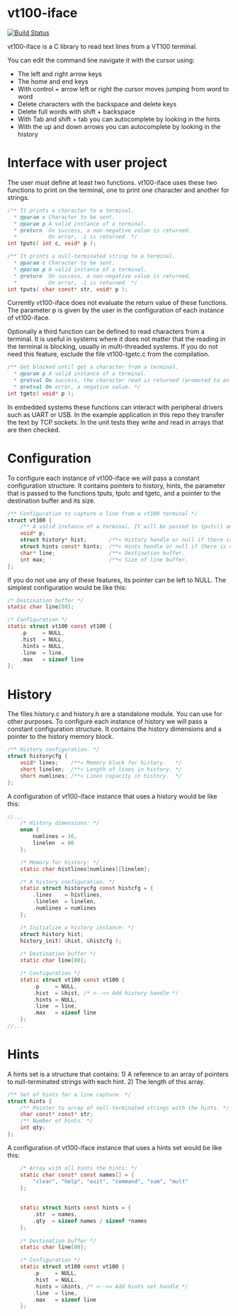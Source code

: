 # vt100-iface

[![Build Status](https://travis-ci.org/rafagafe/vt100-iface.svg?branch=master)](https://travis-ci.org/rafagafe/vt100-iface)

vt100-iface is a C library to read text lines from a VT100 terminal.

You can edit the command line navigate it with the cursor using:
* The left and right arrow keys
* The home and end keys
* With control + arrow left or right the cursor moves jumping from word to word
* Delete characters with the backspace and delete keys
* Delete full words with shift + backspace
* With Tab and shift + tab you can autocomplete by looking in the hints
* With the up and down arrows you can autocomplete by looking in the history

# Interface with user project

The user must define at least two functions. vt100-iface uses these two functions to print on the terminal, one to print one character and another for strings.

```C
/** It prints a character to a terminal.
  * @param c Character to be sent.
  * @param p A valid instance of a terminal.
  * @return  On success, a non-negative value is returned.
  *          On error, -1 is returned  */
int tputc( int c, void* p );

/** It prints a null-terminated string to a terminal.
  * @param c Character to be sent.
  * @param p A valid instance of a terminal.
  * @return  On success, a non-negative value is returned.
  *          On error, -1 is returned  */
int tputs( char const* str, void* p );
```

Currently vt100-iface does not evaluate the return value of these functions. The parameter p is given by the user in the configuration of each instance of vt100-iface.

Optionally a third function can be defined to read characters from a terminal. It is useful in systems where it does not matter that the reading in the terminal is blocking, usually in multi-threaded systems. If you do not need this feature, exclude the file vt100-tgetc.c from the compilation.

```C
/** Get blocked until get a character from a terminal.
  * @param p A valid instance of a terminal.
  * @retval On success, the character read is returned (promoted to an int value).
  * @retval On error, a negative value. */
int tgetc( void* p );
```

In embedded systems these functions can interact with peripheral drivers such as UART or USB. In the example application in this repo they transfer the text by TCP sockets. In the unit tests they write and read in arrays that are then checked.

# Configuration

To configure each instance of vt100-iface we will pass a constant configuration structure. It contains pointers to history, hints, the parameter that is passed to the functions tputs, tputc and tgetc, and a pointer to the destination buffer and its size.

```C
/** Configuration to capture a line from a vt100 terminal */
struct vt100 {
    /** A valid instance of a terminal. It will be passed to tputc() and tputs() */
    void* p;
    struct history* hist;       /**< History handle or null if there is not. */
    struct hints const* hints;  /**< Hints handle or null if there is not.   */
    char* line;                 /**< Destination buffer.                     */
    int max;                    /**< Size of line buffer.                    */
};
```

If you do not use any of these features, its pointer can be left to NULL. The simplest configuration would be like this:

```C
/* Destination buffer */
static char line[80];

/* Configuration */
static struct vt100 const vt100 {
    .p     = NULL,
    .hist  = NULL,
    .hints = NULL,
    .line  = line,
    .max   = sizeof line
};
```

# History

The files history.c and history.h are a standalone module. You can use for other purposes. To configure each instance of history we will pass a constant configuration structure. It contains the history dimensions and a pointer to the history memory block.

```C
/** History configuration. */
struct historycfg {
    void* lines;    /**< Memory block for history.   */
    short linelen;  /**< Length of lines in history. */
    short numlines; /**< Lines capacity in history.  */
};
```

A configuration of vt100-iface instance that uses a history would be like this:

```C
//...
    /* History dimensions: */
    enum {
        numlines = 16,
        linelen  = 80
    };

    /* Memory for history: */
    static char histlines[numlines][linelen];

    /* A history configuration. */ 
    static struct historycfg const histcfg = {
        .lines    = histlines,
        .linelen  = linelen,
        .numlines = numlines
    };

    /* Initialize a history instance: */
    struct history hist;
    history_init( &hist, &histcfg );
    
    /* Destination buffer */
    static char line[80];

    /* Configuration */
    static struct vt100 const vt100 {
        .p     = NULL,
        .hist  = &hist, /* <--<< Add history handle */
        .hints = NULL,
        .line  = line,
        .max   = sizeof line
    };    
//...    
```

# Hints

A hints set is a structure that contains: 1) A reference to an array of pointers to null-terminated strings with each hint. 2) The length of this array.

```C
/** Set of hints for a line capture. */
struct hints {
    /** Pointer to array of null-terminated strings with the hints. */
    char const* const* str;
    /** Number of hints. */
    int qty;
};
```

A configuration of vt100-iface instance that uses a hints set would be like this:

```C
    /* Array with all hints the hints: */
    static char const* const names[] = {
        "clear", "help", "exit", "command", "sum", "mult"
    };
    
    
    static struct hints const hints = {
        .str  = names,
        .qty  = sizeof names / sizeof *names
    };
    
    /* Destination buffer */
    static char line[80];

    /* Configuration */
    static struct vt100 const vt100 {
        .p     = NULL,
        .hist  = NULL,
        .hints = &hints, /* <--<< Add hints set handle */
        .line  = line,
        .max   = sizeof line
    };  
    
```

